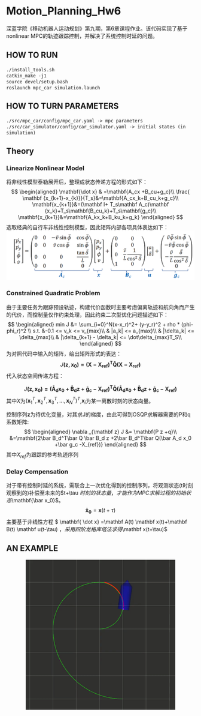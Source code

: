 # Motion_Planning_Hw6

深蓝学院《移动机器人运动规划》第九期，第6章课程作业。该代码实现了基于nonlinear MPC的轨迹跟踪控制，并解决了系统控制时延的问题。

## HOW TO RUN
```
./install_tools.sh
catkin_make -j1
source devel/setup.bash
roslaunch mpc_car simulation.launch
```
## HOW TO TURN PARAMETERS
```
./src/mpc_car/config/mpc_car.yaml -> mpc parameters
./src/car_simulator/config/car_simulator.yaml -> initial states (in simulation)
```

## Theory

### Linearize  Nonlinear Model

将非线性模型泰勒展开后，整理成状态传递方程的形式如下：
$$
\begin{aligned}
\mathbf{\dot x} & =\mathbf{A_cx +B_cu+g_c}\\
\frac{ \mathbf {x_{k+1}-x_{k}}}{T_s}&=\mathbf{A_cx_k+B_cu_k+g_c}\\
\mathbf{x_{k+1}}&=(\mathbf I+ T_s\mathbf A_c)\mathbf {x_k}+T_s\mathbf{B_cu_k}+T_s\mathbf{g_c}\\
\mathbf{x_{k+1}}&=\mathbf{A_kx_k+B_ku_k+g_k}
\end{aligned}
$$选取经典的自行车非线性控制模型，因此矩阵内部各项具体表达如下：
![OrangeX's Avatar](equation2.png)


### Constrained Quadratic Problem
 
由于主要任务为跟踪预设轨迹，构建代价函数时主要考虑偏离轨迹和航向角而产生的代价，而控制量仅作约束处理，因此约束二次型优化问题描述如下：
 $$
 \begin{aligned}
 min  J &= \sum_{i=0}^N(x-x_r)^2+ (y-y_r)^2 + rho * (phi-phi_r)^2 \\
    s.t. &-0.1 <= v_k <= v_{max}\\
    & |a_k| <= a_{max}\\
    & |\delta_k| <= \delta_{max}\\
    & |\delta_{k+1} - \delta_k| <= \dot\delta_{max}T_S\\
\end{aligned}
$$为对照代码中输入的矩阵，给出矩阵形式的表达：
$$
  J\mathbf   {(z, \mathbf x_0)  =( X-X_{ref})^T\bar Q( X-X_{ref})}
$$代入状态空间传递方程：

$$
   J\mathbf {( z, x_0) 
     =(\bar A_d  x_0 +\bar B_d  z +\bar g_c -X_{ref})^T\bar Q(\bar A_d  x_0 +\bar B_d   z +\bar g_c -X_{ref})}
$$其中$X$为$(\mathbf x_1^T,\mathbf x_2^T,\mathbf x_3^T,...,\mathbf x_N^T)^T$,$\mathbf x_i$为某一离散时刻的状态向量。



控制序列$\mathbf z$为待优化变量，对其求J的梯度，由此可得到OSQP求解器需要的P和q系数矩阵:
$$
\begin{aligned}
    \nabla _{\mathbf z} J &= \mathbf{P z +q}\\
    &=\mathbf{2\bar B_d^T\bar Q \bar B_d  z +2\bar B_d^T\bar Q(\bar A_d  x_0  +\bar g_c -X_{ref})}
\end{aligned}
$$其中$X_{ref}$为跟踪的参考轨迹序列

### Delay Compensation
对于带有控制时延的系统，需联合上一次优化得到的控制序列，将观测状态(t时刻观察到的)补偿至未来的$t+\tau $时刻的状态量，才能作为MPC求解过程的初始状态$\mathbf{\bar x_0}$。
$$
\mathbf{\bar x_0} = \mathbf{x}(t+\tau)
$$主要基于非线性方程      $
 \mathbf{ \dot x} =\mathbf A(t) \mathbf x(t)+\mathbf B(t) \mathbf u(t-\tau)
$，采用四阶龙格库塔法求得$\mathbf x(t+\tau)$





## AN EXAMPLE
<p align="center">
    <img src="mpc.gif" width="400"/>
</p>
